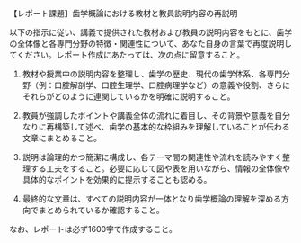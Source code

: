 【レポート課題】歯学概論における教材と教員説明内容の再説明

以下の指示に従い、講義で提供された教材および教員の説明内容をもとに、歯学の全体像と各専門分野の特徴・関連性について、あなた自身の言葉で再度説明してください。レポート作成にあたっては、次の点に留意すること。

1. 教材や授業中の説明内容を整理し、歯学の歴史、現代の歯学体系、各専門分野（例：口腔解剖学、口腔生理学、口腔病理学など）の意義や役割、さらにそれらがどのように連関しているかを明確に説明すること。

2. 教員が強調したポイントや講義全体の流れに着目し、その背景や意義を自分なりに再構築して述べ、歯学の基本的な枠組みを理解していることが伝わる文章にまとめること。

3. 説明は論理的かつ簡潔に構成し、各テーマ間の関連性や流れを読みやすく整理する工夫をすること。必要に応じて図や表を用いながら、情報の全体像や具体的なポイントを効果的に提示することも認める。

4. 最終的な文章は、すべての説明内容が一体となり歯学概論の理解を深める方向でまとめられているか確認すること。

なお、レポートは必ず1600字で作成すること。